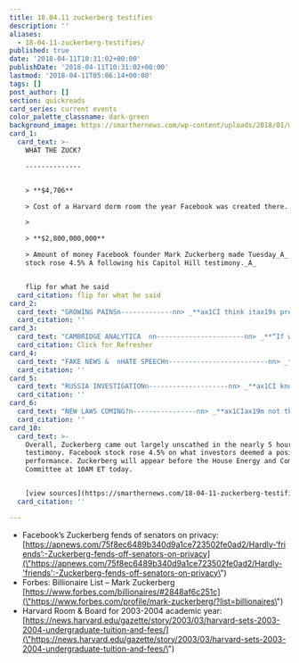 ```yaml
---
title: 18.04.11 zuckerberg testifies
description: ''
aliases:
  - 18-04-11-zuckerberg-testifies/
published: true
date: '2018-04-11T10:31:02+00:00'
publishDate: '2018-04-11T10:31:02+00:00'
lastmod: '2018-04-11T05:06:14+00:00'
tags: []
post_author: []
section: quickreads
card_series: current events
color_palette_classname: dark-green
background_image: https://smarthernews.com/wp-content/uploads/2018/01/money-360x360.jpg
card_1:
  card_text: >-
    WHAT THE ZUCK?

    --------------


    > **$4,706**  

    > Cost of a Harvard dorm room the year Facebook was created there.

    > 

    > **$2,800,000,000**  

    > Amount of money Facebook founder Mark Zuckerberg made Tuesday_A_ as the
    stock rose 4.5% A following his Capitol Hill testimony._A_


    flip for what he said
  card_citation: flip for what he said
card_2:
  card_text: "GROWING PAINSn-------------nn> _**ax1CI think itax19s pretty much impossible to start a company in your dorm room & then grow it to be at the scale that weax19re at now without making some mistakes.”**_n> n> **Why it matters:  n> **The 33-year-old**A** ditched his trademark t-shirt & jeans for a navy suit, but repeatedly reminded senators of Facebook’s early days."
  card_citation: ''
card_3:
  card_text: "CAMBRIDGE ANALYTICA  nn----------------------nn> _**“If we find that theyax19re doing anything improper, weax19ll ban them from Facebook and we will tell everyone affected.ax1D**_n> n> **Why it matters:**  n> Zuckerberg vowed to investigate “tens of thousands of apps” & audit suspicious activity after Cambridge Analytica collected 87M users data.nn[Click for Refresher](https://smarthernews.com/18-02-21-facebook-fixes/)"
  card_citation: Click for Refresher
card_4:
  card_text: "FAKE NEWS &  nHATE SPEECHn-------------------------nn> _**ax1CI agree that weax19re responsible for the content.ax1D**_n> n> **Why it matters:  n> **This one is a biggie. Zuckerberg previously claimed that Facebook is not a media company, and takes no responsibility for what gets posted on the platform. This new admission could spell major changes for tech."
  card_citation: ''
card_5:
  card_text: "RUSSIA INVESTIGATIONn--------------------nn> _**ax1CI know weax19re working with them.ax1D**_n> n> **Why it matters:  n> **He said he hadn’t been interviewed by special counsel Muellerax19s team, but offered few detailsA citing confidentiality. Mueller has charged 13 Russians in a plot to interfere in the 2016 presidential election through social media propaganda – some of which was on Facebook."
  card_citation: ''
card_6:
  card_text: "NEW LAWS COMING?n----------------nn> _**ax1CIax19m not the type of person who thinks that all regulation is bad.ax1D**_n> n> **Why it matters:  n> **Republicans have yet to back it, but the Senate’s #2 Republican John Cornyn says people expect action. That said, in testimony Zuckerberg had to explain Facebook’s basic workings, highlighting how unprepared Congress is to impose game-changing rules."
  card_citation: ''
card_10:
  card_text: >-
    Overall, Zuckerberg came out largely unscathed in the nearly 5 hours of
    testimony. Facebook stock rose 4.5% on what investors deemed a positive
    performance. Zuckerberg will appear before the House Energy and Commerce
    Committee at 10AM ET today.


    [view sources](https://smarthernews.com/18-04-11-zuckerberg-testifies/)
  card_citation: ''

---
```

*   Facebook’s Zuckerberg fends of senators on privacy:  
    [https://apnews.com/75f8ec6489b340d9a1ce723502fe0ad2/Hardly-‘friends’:-Zuckerberg-fends-off-senators-on-privacy](\"https://apnews.com/75f8ec6489b340d9a1ce723502fe0ad2/Hardly-'friends':-Zuckerberg-fends-off-senators-on-privacy\")
*   Forbes: Billionaire List – Mark Zuckerberg  
    [https://www.forbes.com/billionaires/#2848af6c251c](\"https://www.forbes.com/profile/mark-zuckerberg/?list=billionaires\")
*   Harvard Room & Board for 2003-2004 academic year:  
    [https://news.harvard.edu/gazette/story/2003/03/harvard-sets-2003-2004-undergraduate-tuition-and-fees/](\"https://news.harvard.edu/gazette/story/2003/03/harvard-sets-2003-2004-undergraduate-tuition-and-fees/\")